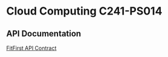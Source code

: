 # Cloud Computing C241-PS014

## API Documentation
[FitFirst API Contract](https://fitfirst-api-contract.notion.site/FitFirst-API-Contract-8ca743cd651b4ff7afb9e72ad749375f?pvs=4)
